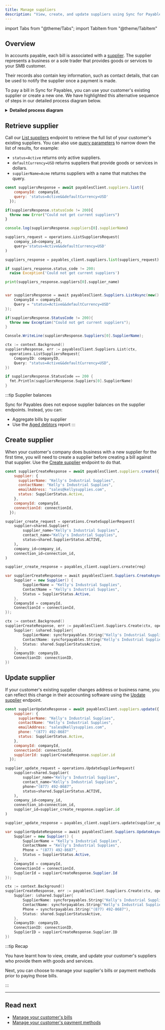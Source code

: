 ```yaml
---
title: Manage suppliers
description: "View, create, and update suppliers using Sync for Payables"
---
```


import Tabs from "@theme/Tabs";
import TabItem from "@theme/TabItem"

## Overview

In accounts payable, each bill is associated with a [supplier](/sync-for-payables-api#/schemas/Supplier). The supplier represents a business or a sole trader that provides goods or services to your SMB customer. 

Their records also contain key information, such as contact details, that can be used to notify the supplier once a payment is made.

To pay a bill in Sync for Payables, you can use your customer's existing supplier or create a new one. We have highlighted this alternative sequence of steps in our detailed process diagram below. 

<details>
<summary><b>Detailed process diagram</b></summary>

```mermaid

  sequenceDiagram
      participant smb as SMB customer
      participant app as Your application 
      participant codat as Codat
      participant acctg as Accounting software
      
      alt Retrieve suppliers
        app ->> codat: Requests details of existing suppliers
        codat ->> acctg: Fetches suppliers
        acctg -->> codat: Returns suppliers
        codat ->> app: Returns suppliers
        app ->> smb: Displays suppliers
        smb ->> app: Selects supplier
      else Create supplier
        smb ->> app: Provides supplier details
        app ->> codat: Creates supplier
        codat ->> acctg: Creates supplier record
      end
```

</details>

## Retrieve supplier

Call our [List suppliers](/sync-for-payables-api#/operations/list-suppliers) endpoint to retrieve the full list of your customer's existing suppliers. You can also use [query parameters](/using-the-api/querying) to narrow down the list of results, for example:

- `status=Active` returns only active suppliers.
- `defaultCurrency=USD` returns suppliers that provide goods or services in dollars.
- `supplierName=Acme` returns suppliers with a name that matches the query.

<Tabs>

<TabItem value="nodejs" label="TypeScript">

```javascript
const suppliersResponse = await payablesClient.suppliers.list({
    companyId: companyId,
    query: 'status=Active&&defaultCurrency=USD'
  });

if(suppliersResponse.statusCode != 200){
  throw new Error("Could not get current suppliers")
}

console.log(suppliersResponse.suppliers[0].supplierName)
```

</TabItem>

<TabItem value="python" label="Python">

```python
suppliers_request = operations.ListSuppliersRequest(
    company_id=company_id,
    query='status=Active&&defaultCurrency=USD'
)

suppliers_response = payables_client.suppliers.list(suppliers_request)

if suppliers_response.status_code != 200:
  raise Exception('Could not get current suppliers')

print(suppliers_response.suppliers[0].supplier_name)
```

</TabItem>

<TabItem value="csharp" label="C#">

```csharp

var suppliersResponse = await payablesClient.Suppliers.ListAsync(new() {
    CompanyId = companyId,
    Query = "status=Active&&defaultCurrency=USD"
});

if(suppliersResponse.StatusCode != 200){
  throw new Exception("Could not get current suppliers");
}

Console.WriteLine(suppliersResponse.Suppliers[0].SupplierName);
```

</TabItem>

<TabItem value="go" label="Go">

```go
ctx := context.Background()
suppliersResponse, err := payablesClient.Suppliers.List(ctx, 
  operations.ListSuppliersRequest{
    CompanyID: companyID,
    Query: "status=Active&&defaultCurrency=USD",
})

if suppliersResponse.StatusCode == 200 {
  fmt.Println(suppliersResponse.Suppliers[0].SupplierName)
}
```

</TabItem>

</Tabs>

:::tip Supplier balances

Sync for Payables does not expose supplier balances on the supplier endpoints. Instead, you can:
- Aggregate bills by supplier
- Use the [Aged debtors](/sync-for-payables-api#/operations/get-aged-debtors-report) report
:::

## Create supplier

When your customer's company does business with a new supplier for the first time, you will need to create a supplier before creating a bill against that supplier. Use the [Create supplier](/sync-for-payables-api#/operations/create-supplier) endpoint to do that.

<Tabs>

<TabItem value="nodejs" label="TypeScript">

```javascript
const supplierCreateResponse = await payablesClient.suppliers.create({
    supplier: {
      supplierName: "Kelly's Industrial Supplies",
      contactName: "Kelly's Industrial Supplies",
      emailAddress: "sales@kellysupplies.com",
      status: SupplierStatus.Active,
    },
    companyId: companyId,
    connectionId: connectionId,
  });
```

</TabItem>

<TabItem value="python" label="Python">

```python
supplier_create_request = operations.CreateSupplierRequest(
    supplier=shared.Supplier(
        supplier_name="Kelly's Industrial Supplies",
        contact_name="Kelly's Industrial Supplies",
        status=shared.SupplierStatus.ACTIVE,
    ),
    company_id=company_id,
    connection_id=connection_id,
)

supplier_create_response = payables_client.suppliers.create(req)
```

</TabItem>

<TabItem value="csharp" label="C#">

```csharp
var supplierCreateResponse = await payablesClient.Suppliers.CreateAsync(new() {
    Supplier = new Supplier() {
        SupplierName = "Kelly's Industrial Supplies",
        ContactName = "Kelly's Industrial Supplies",
        Status = SupplierStatus.Active,
    },
    CompanyId = companyId,
    ConnectionId = connectionId,
});
```

</TabItem>

<TabItem value="go" label="Go">

```go
ctx := context.Background()
supplierCreateResponse, err := payablesClient.Suppliers.Create(ctx, operations.CreateSupplierRequest{
    Supplier: &shared.Supplier{
        SupplierName: syncforpayables.String("Kelly's Industrial Supplies"),
        ContactName: syncforpayables.String("Kelly's Industrial Supplies"),
        Status: shared.SupplierStatusActive,
    },
    CompanyID: companyID,
    ConnectionID: connectionID,
})
```

</TabItem>

</Tabs>

## Update supplier

If your customer's existing supplier changes address or business name, you can reflect this change in their accounting software using the [Update supplier](/sync-for-payables-api#/operations/put-supplier) endpoint.

<Tabs>

<TabItem value="nodejs" label="TypeScript">

```javascript
const supplierUpdateResponse = await payablesClient.suppliers.update({
    supplier: {
      supplierName: "Kelly's Industrial Supplies",
      contactName: "Kelly's Industrial Supplies",
      emailAddress: "sales@kellysupplies.com",
      phone: "(877) 492-8687"
      status: SupplierStatus.Active,
    },
    companyId: companyId,
    connectionId: connectionId,
    supplierId: supplierCreateResponse.supplier.id
  });
```

</TabItem>

<TabItem value="python" label="Python">

```python
supplier_update_request = operations.UpdateSupplierRequest(
    supplier=shared.Supplier(
        supplier_name="Kelly's Industrial Supplies",
        contact_name="Kelly's Industrial Supplies",
        phone="(877) 492-8687",
        status=shared.SupplierStatus.ACTIVE,
    ),
    company_id=company_id,
    connection_id=connection_id,
    supplier_id=supplier_create_response.supplier.id
)

supplier_update_response = payables_client.suppliers.update(supplier_update_request)
```

</TabItem>

<TabItem value="csharp" label="C#">

```csharp
var supplierUpdateResponse = await payablesClient.Suppliers.UpdateAsync(new() {
    Supplier = new Supplier() {
        SupplierName = "Kelly's Industrial Supplies",
        ContactName = "Kelly's Industrial Supplies",
        Phone = "(877) 492-8687",
        Status = SupplierStatus.Active,
    },
    CompanyId = companyId,
    ConnectionId = connectionId,
    SupplierId = supplierCreateResponse.Supplier.Id
});
```

</TabItem>

<TabItem value="go" label="Go">

```go
ctx := context.Background()
supplierCreateResponse, err := payablesClient.Suppliers.Create(ctx, operations.CreateSupplierRequest{
    Supplier: &shared.Supplier{
        SupplierName: syncforpayables.String("Kelly's Industrial Supplies"),
        ContactName: syncforpayables.String("Kelly's Industrial Supplies"),
        Phone = syncforpayables.String("(877) 492-8687"),
        Status: shared.SupplierStatusActive,
    },
    CompanyID: companyID,
    ConnectionID: connectionID,
    SupplierID = supplierCreateResponse.Supplier.ID
})
```

</TabItem>

</Tabs>

:::tip Recap

You have learnt how to view, create, and update your customer's suppliers who provide them with goods and services. 

Next, you can choose to manage your supplier's bills or payment methods prior to paying those bills.

:::

---
## Read next

* [Manage your customer's bills](/payables/bills)
* [Manage your customer's payment methods](/payables/mapping)
